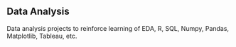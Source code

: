 ## Data Analysis

Data analysis projects to reinforce learning of EDA, R, SQL, Numpy, Pandas, Matplotlib, Tableau, etc.
